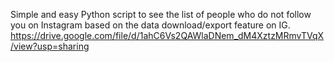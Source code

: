 Simple and easy Python script to see the list of people who do not follow you on Instagram based on the data download/export feature on IG.
https://drive.google.com/file/d/1ahC6Vs2QAWlaDNem_dM4XztzMRmvTVqX/view?usp=sharing
